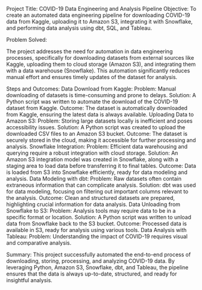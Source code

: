 Project Title: COVID-19 Data Engineering and Analysis Pipeline
Objective:
To create an automated data engineering pipeline for downloading COVID-19 data from Kaggle, uploading it to Amazon S3, integrating it with Snowflake, and performing data analysis using dbt, SQL, and Tableau.

Problem Solved:

The project addresses the need for automation in data engineering processes, specifically for downloading datasets from external sources like Kaggle, uploading them to cloud storage (Amazon S3), and integrating them with a data warehouse (Snowflake). This automation significantly reduces manual effort and ensures timely updates of the dataset for analysis.

Steps and Outcomes:
Data Download from Kaggle:
Problem: Manual downloading of datasets is time-consuming and prone to delays.
Solution: A Python script was written to automate the download of the COVID-19 dataset from Kaggle.
Outcome: The dataset is automatically downloaded from Kaggle, ensuring the latest data is always available.
Uploading Data to Amazon S3:
Problem: Storing large datasets locally is inefficient and poses accessibility issues.
Solution: A Python script was created to upload the downloaded CSV files to an Amazon S3 bucket.
Outcome: The dataset is securely stored in the cloud, making it accessible for further processing and analysis.
Snowflake Integration:
Problem: Efficient data warehousing and querying require a robust integration with cloud storage.
Solution: An Amazon S3 integration model was created in Snowflake, along with a staging area to load data before transferring it to final tables.
Outcome: Data is loaded from S3 into Snowflake efficiently, ready for data modeling and analysis.
Data Modeling with dbt:
Problem: Raw datasets often contain extraneous information that can complicate analysis.
Solution: dbt was used for data modeling, focusing on filtering out important columns relevant to the analysis.
Outcome: Clean and structured datasets are prepared, highlighting crucial information for data analysis.
Data Unloading from Snowflake to S3:
Problem: Analysis tools may require data to be in a specific format or location.
Solution: A Python script was written to unload data from Snowflake back to the S3 bucket.
Outcome: Processed data is available in S3, ready for analysis using various tools.
Data Analysis with Tableau:
Problem: Understanding the impact of COVID-19 requires visual and comparative analysis.

Summary:
This project successfully automated the end-to-end process of downloading, storing, processing, and analyzing COVID-19 data. By leveraging Python, Amazon S3, Snowflake, dbt, and Tableau, the pipeline ensures that the data is always up-to-date, structured, and ready for insightful analysis.
